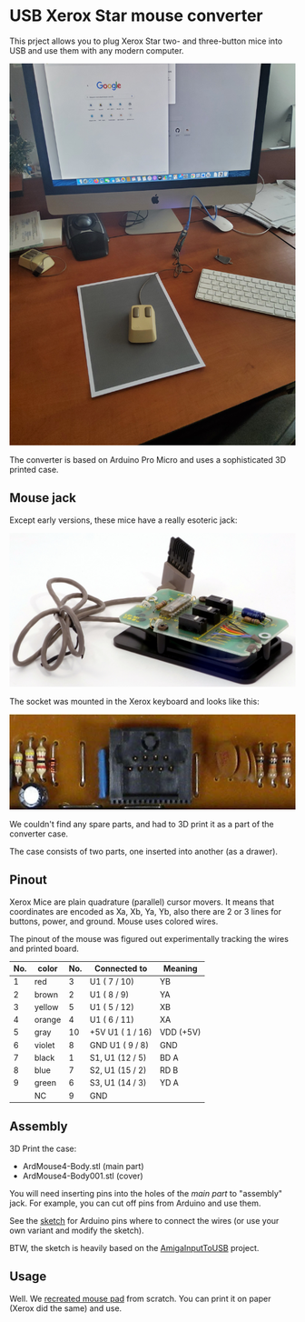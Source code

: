 # USB Xerox Star mouse converter

This prject allows you to plug Xerox Star two- and three-button mice into USB and use them with any modern computer.

![image](mice.jpg)

The converter is based on Arduino Pro Micro and uses a sophisticated 3D printed case.

## Mouse jack

Except early versions, these mice have a really esoteric jack:

![image](jack.jpg)

The socket was mounted in the Xerox keyboard and looks like this:

![image](socket.jpg)

We couldn't find any spare parts, and had to 3D print it as a part of the converter case.
 
The case consists of two parts, one inserted into another (as a drawer).

## Pinout

Xerox Mice are plain quadrature (parallel) cursor movers. It means that coordinates are encoded as Xa, Xb, Ya, Yb, also there are 2 or 3 lines for buttons, power, and ground.
Mouse uses colored wires. 

The pinout of the mouse was figured out experimentally tracking the wires and printed board.

|No.| color | No. | Connected to     | Meaning |
|---|-------|-----|------------------|---------|
| 1 | red   |  3  |     U1 ( 7 / 10) | YB      |
| 2 | brown |  2  |     U1 ( 8 /  9) | YA      |
| 3 | yellow|  5  |     U1 ( 5 / 12) | XB      |
| 4 | orange|  4  |     U1 ( 6 / 11) | XA      |
| 5 | gray  | 10  | +5V U1 ( 1 / 16) |VDD (+5V)|
| 6 | violet|  8  | GND U1 ( 9 /  8) | GND     |
| 7 | black |  1  | S1, U1 (12 /  5) | BD A    |
| 8 | blue  |  7  | S2, U1 (15 /  2) | RD B    |
| 9 | green |  6  | S3, U1 (14 /  3) | YD A    |
|   | NC    |  9  | GND              |         |

## Assembly

3D Print the case:

* ArdMouse4-Body.stl (main part)
* ArdMouse4-Body001.stl (cover)

You will need inserting pins into the holes of the *main part* to "assembly" jack.
For example, you can cut off pins from Arduino and use them.

See the [sketch](XeroxDuino.ino) for Arduino pins where to connect the wires (or use your own variant and modify the sketch).

BTW, the sketch is heavily based on the [AmigaInputToUSB](https://github.com/BleuLlama/AmigaInputToUSB) project. 

## Usage

Well. We [recreated mouse pad](Xerox_mousepad_A4.png) from scratch. You can print it on paper (Xerox did the same) and use.
